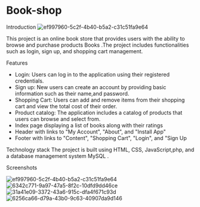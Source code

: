 # Book-shop

Introduction
![ef997960-5c2f-4b40-b5a2-c31c51fa9e64](https://user-images.githubusercontent.com/95592721/216621444-757be1aa-2206-4927-b492-b8ae6d0f901d.JPG)


This project is an online book store  that provides users with the ability to browse and purchase products Books  .The project includes functionalities such as login, sign up, and shopping cart management.

Features
* Login: Users can log in to the application using their registered credentials.
* Sign up: New users can create an account by providing basic information such as their name,and password.
* Shopping Cart: Users can add and remove items from their shopping cart and view the total cost of their order.
* Product catalog: The application includes a catalog of products that users can browse and select from.
* Index page displaying a list of books along with their ratings
* Header with links to "My Account", "About", and "Install App"
* Footer with links to "Content", "Shopping Cart", "Login", and "Sign Up

Technology stack
The project is built using HTML, CSS, JavaScript,php, and a database management system  MySQL .

Screenshots

![ef997960-5c2f-4b40-b5a2-c31c51fa9e64](https://user-images.githubusercontent.com/95592721/216621543-9b5adb44-93c8-4b22-a112-c877fb9361fd.JPG)
![6342c771-9a97-47a5-8f2c-10dfd9dd46ce](https://user-images.githubusercontent.com/95592721/216621562-211fe766-dcad-4842-935a-18030d214c4c.jpg)
![31a41e09-3372-43a6-915c-dfa4f671c93d](https://user-images.githubusercontent.com/95592721/216621570-7e8be148-8238-4c5b-ba30-78323abc2d08.jpg)
![6256ca66-d79a-43b0-9c63-40907da9d146](https://user-images.githubusercontent.com/95592721/216621592-b3e7928a-7883-475b-93f3-2c1d404d91e0.jpg)
